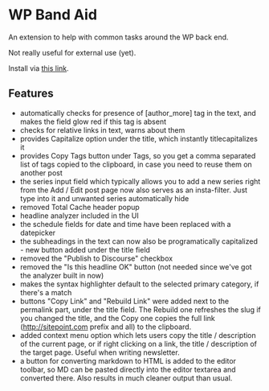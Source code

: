 # WP Band Aid

An extension to help with common tasks around the WP back end.

Not really useful for external use (yet).

Install via [this link](https://chrome.google.com/webstore/detail/wp-band-aid/aeceeddcjnflciomahopkpgklnfjebib).

## Features

- automatically checks for presence of [author_more] tag in the text, and makes the field glow red if this tag is absent
- checks for relative links in text, warns about them
- provides Capitalize option under the title, which instantly titlecapitalizes it
- provides Copy Tags button under Tags, so you get a comma separated list of tags copied to the clipboard, in case you need to reuse them on another post
- the series input field which typically allows you to add a new series right from the Add / Edit post page now also serves as an insta-filter. Just type into it and unwanted series automatically hide
- removed Total Cache header popup
- headline analyzer included in the UI
- the schedule fields for date and time have been replaced with a datepicker
- the subheadings in the text can now also be programatically capitalized - new button added under the title field
- removed the "Publish to Discourse" checkbox
- removed the "Is this headline OK" button (not needed since we've got the analyzer built in now)
- makes the syntax highlighter default to the selected primary category, if there's a match
- buttons "Copy Link" and "Rebuild Link" were added next to the permalink part, under the title field. The Rebuild one refreshes the slug if you changed the title, and the Copy one copies the full link (http://sitepoint.com prefix and all) to the clipboard.
- added context menu option which lets users copy the title / description of the current page, or if right clicking on a link, the title / description of the target page. Useful when writing newsletter.
- a button for converting markdown to HTML is added to the editor toolbar, so MD can be pasted directly into the editor textarea and converted there. Also results in much cleaner output than usual.
